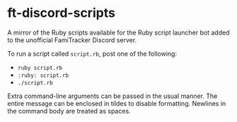 # ft-discord-scripts

A mirror of the Ruby scripts available for the Ruby script launcher bot added to
the unofficial FamiTracker Discord server.

To run a script called `script.rb`, post one of the following:

- `ruby script.rb`
- `:ruby: script.rb`
- `./script.rb`

Extra command-line arguments can be passed in the usual manner. The entire
message can be enclosed in tildes to disable formatting. Newlines in the command
body are treated as spaces.
